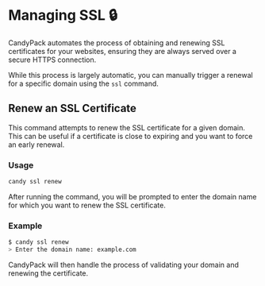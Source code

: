 # Managing SSL 🔒

CandyPack automates the process of obtaining and renewing SSL certificates for your websites, ensuring they are always served over a secure HTTPS connection.

While this process is largely automatic, you can manually trigger a renewal for a specific domain using the `ssl` command.

## Renew an SSL Certificate
This command attempts to renew the SSL certificate for a given domain. This can be useful if a certificate is close to expiring and you want to force an early renewal.

### Usage
```bash
candy ssl renew
```
After running the command, you will be prompted to enter the domain name for which you want to renew the SSL certificate.

### Example
```bash
$ candy ssl renew
> Enter the domain name: example.com
```

CandyPack will then handle the process of validating your domain and renewing the certificate.
